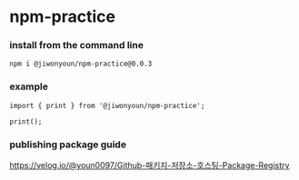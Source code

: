 # npm-practice

### install from the command line
```
npm i @jiwonyoun/npm-practice@0.0.3
```

### example
```
import { print } from '@jiwonyoun/npm-practice';

print();
```

### publishing package guide
https://velog.io/@youn0097/Github-패키지-저장소-호스팅-Package-Registry

